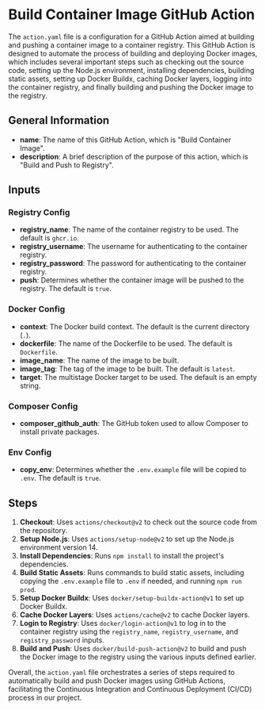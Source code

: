 # Build Container Image GitHub Action

The `action.yaml` file is a configuration for a GitHub Action aimed at building and pushing a container image to a container registry. This GitHub Action is designed to automate the process of building and deploying Docker images, which includes several important steps such as checking out the source code, setting up the Node.js environment, installing dependencies, building static assets, setting up Docker Buildx, caching Docker layers, logging into the container registry, and finally building and pushing the Docker image to the registry.

## General Information

- **name**: The name of this GitHub Action, which is "Build Container Image".
- **description**: A brief description of the purpose of this action, which is "Build and Push to Registry".

## Inputs

### Registry Config

- **registry_name**: The name of the container registry to be used. The default is `ghcr.io`.
- **registry_username**: The username for authenticating to the container registry.
- **registry_password**: The password for authenticating to the container registry.
- **push**: Determines whether the container image will be pushed to the registry. The default is `true`.

### Docker Config

- **context**: The Docker build context. The default is the current directory (`.`).
- **dockerfile**: The name of the Dockerfile to be used. The default is `Dockerfile`.
- **image_name**: The name of the image to be built.
- **image_tag**: The tag of the image to be built. The default is `latest`.
- **target**: The multistage Docker target to be used. The default is an empty string.

### Composer Config

- **composer_github_auth**: The GitHub token used to allow Composer to install private packages.

### Env Config

- **copy_env**: Determines whether the `.env.example` file will be copied to `.env`. The default is `true`.

## Steps

1. **Checkout**: Uses `actions/checkout@v2` to check out the source code from the repository.
2. **Setup Node.js**: Uses `actions/setup-node@v2` to set up the Node.js environment version 14.
3. **Install Dependencies**: Runs `npm install` to install the project's dependencies.
4. **Build Static Assets**: Runs commands to build static assets, including copying the `.env.example` file to `.env` if needed, and running `npm run prod`.
5. **Setup Docker Buildx**: Uses `docker/setup-buildx-action@v1` to set up Docker Buildx.
6. **Cache Docker Layers**: Uses `actions/cache@v2` to cache Docker layers.
7. **Login to Registry**: Uses `docker/login-action@v1` to log in to the container registry using the `registry_name`, `registry_username`, and `registry_password` inputs.
8. **Build and Push**: Uses `docker/build-push-action@v2` to build and push the Docker image to the registry using the various inputs defined earlier.

Overall, the `action.yaml` file orchestrates a series of steps required to automatically build and push Docker images using GitHub Actions, facilitating the Continuous Integration and Continuous Deployment (CI/CD) process in our project.